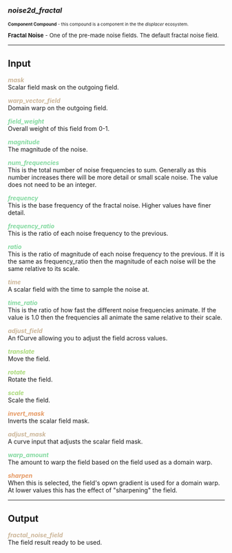 ### ***noise2d_fractal***
<font size = 1>**Component Compound** - this compound is a component in the the *displacer* ecosystem.<br /><br /></font>
<font size = 2>**Fractal Noise** - One of the pre-made noise fields.  The default fractal noise field.</font><br />


***
## Input
<span style="color:#CCB699">***mask***</span>
<br />Scalar field mask on the outgoing field.

<span style="color:#CCB699">***warp_vector_field***</span>
<br />Domain warp on the outgoing field.

<span style="color:#82D99F">***field_weight***</span>
<br />Overall weight of this field from 0-1.

<span style="color:#82D99F">***magnitude***</span>
<br />The magnitude of the noise.

<span style="color:#82D99F">***num_frequencies***</span>
<br />This is the total number of noise frequencies to sum. Generally as this number increases there will be more detail or small scale noise. The value does not need to be an integer.

<span style="color:#82D99F">***frequency***</span>
<br />This is the base frequency of the fractal noise. Higher values have finer detail.

<span style="color:#82D99F">***frequency_ratio***</span>
<br />This is the ratio of each noise frequency to the previous.

<span style="color:#82D99F">***ratio***</span>
<br />This is the ratio of magnitude of each noise frequency to the previous. If it is the same as frequency_ratio then the magnitude of each noise will be the same relative to its scale.

<span style="color:#CCB699">***time***</span>
<br />A scalar field with the time to sample the noise at. 

<span style="color:#82D99F">***time_ratio***</span>
<br />This is the ratio of how fast the different noise frequencies animate. If the value is 1.0 then the frequencies all animate the same relative to their scale.

<span style="color:#CCB699">***adjust_field***</span>
<br />An fCurve allowing you to adjust the field across values.

<span style="color:#A8D977">***translate***</span>
<br />Move the field.

<span style="color:#A8D977">***rotate***</span>
<br />Rotate the field.

<span style="color:#A8D977">***scale***</span>
<br />Scale the field.

<span style="color:#E69963">***invert_mask***</span>
<br />Inverts the scalar field mask.

<span style="color:#CCB699">***adjust_mask***</span>
<br />A curve input that adjusts the scalar field mask.

<span style="color:#82D99F">***warp_amount***</span>
<br />The amount to warp the field based on the field used as a domain warp.

<span style="color:#E69963">***sharpen***</span>
<br />When this is selected, the field's opwn gradient is used for a domain warp.  At lower values this has the effect of "sharpening" the field.


***
## Output
<span style="color:#CCB699">***fractal_noise_field***</span>
<br />The field result ready to be used.

